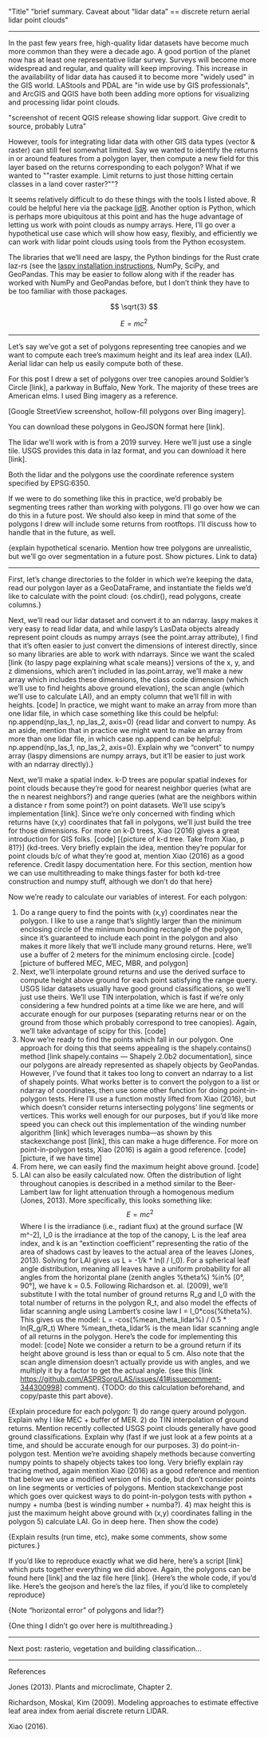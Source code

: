 "Title"
"brief summary. Caveat about “lidar data” == discrete return aerial lidar point clouds"

-----

In the past few years free, high-quality lidar datasets have become much more common than they were a decade ago. A good portion of the planet now has at least one representative lidar survey. Surveys will become more widespread and regular, and quality will keep improving.
This increase in the availability of lidar data has caused it to become more "widely used" in the GIS world. LAStools and PDAL are "in wide use by GIS professionals", and ArcGIS and QGIS have both been adding more options for visualizing and processing lidar point clouds. 

"screenshot of recent QGIS release showing lidar support. Give credit to source, probably Lutra"

However, tools for integrating lidar data with other GIS data types (vector & raster) can still feel somewhat limited. Say we wanted to identify the returns in or around features from a polygon layer, then compute a new field for this layer based on the returns corresponding to each polygon? What if we wanted to ""raster example. Limit returns to just those hitting certain classes in a land cover raster?""? 

It seems relatively difficult to do these things with the tools I listed above. 
R could be helpful here via the package [lidR](https://cran.r-project.org/web/packages/lidR/index.html). Another option is Python, which is perhaps more ubiquitous at this point and has the huge advantage of letting us work with point clouds as numpy arrays. Here, I’ll go over a hypothetical use case which will show how easy, flexibly, and efficiently we can work with lidar point clouds using tools from the Python ecosystem. 

The libraries that we’ll need are laspy, the Python bindings for the Rust crate laz-rs (see the [laspy installation instructions](https://laspy.readthedocs.io/en/latest/installation.html), NumPy, SciPy, and GeoPandas. This may be easier to follow along with if the reader has worked with NumPy and GeoPandas before, but I don’t think they have to be too familiar with those packages. 

$$
\sqrt{3}
$$

$$
E = mc^2
$$

-----

Let’s say we’ve got a set of polygons representing tree canopies and we want to compute each tree’s maximum height and its leaf area index (LAI). Aerial lidar can help us easily compute both of these. 

For this post I drew a set of polygons over tree canopies around Soldier’s Circle [link], a parkway in Buffalo, New York. The majority of these trees are American elms. I used Bing imagery as a reference.

[Google StreetView screenshot, hollow-fill polygons over Bing imagery].

You can download these polygons in GeoJSON format here [link]. 

The lidar we’ll work with is from a 2019 survey. Here we’ll just use a single tile. USGS provides this data in laz format, and you can download it here [link].

Both the lidar and the polygons use the coordinate reference system specified by EPSG:6350. 

If we were to do something like this in practice, we’d probably be segmenting trees rather than working with polygons. I’ll go over how we can do this in a future post. We should also keep in mind that some of the polygons I drew will include some returns from rootftops. I’ll discuss how to handle that in the future, as well.

{explain hypothetical scenario. Mention how tree polygons are unrealistic, but we’ll go over segmentation in a future post. Show pictures. Link to data}

-----

First, let’s change directories to the folder in which we’re keeping the data, read our polygon layer as a GeoDataFrame, and instantiate the fields we’d like to calculate with the point cloud:
{os.chdir(), read polygons, create columns.}

Next, we’ll read our lidar dataset and convert it to an ndarray. laspy makes it very easy to read lidar data, and while laspy’s LasData objects already represent point clouds as numpy arrays (see the point.array attribute), I find that it’s often easier to just convert the dimensions of interest directly, since so many libraries are able to work with ndarrays. Since we want the scaled [link {to laspy page explaining what scale means}] versions of the x, y, and z dimensions, which aren’t included in las.point.array, we’ll make a new array which includes these dimensions, the class code dimension (which we’ll use to find heights above ground elevation), the scan angle (which we’ll use to calculate LAI), and an empty column that we’ll fill in with heights. 
[code]
In practice, we might want to make an array from more than one lidar file, in which case something like this could be helpful: np.append(np_las_1, np_las_2, axis=0)
{read lidar and convert to numpy. As an aside, mention that in practice we might want to make an array from more than one lidar file, in which case np.append can be helpful: np.append(np_las_1, np_las_2, axis=0). Explain why we “convert” to numpy array (laspy dimensions are numpy arrays, but it’ll be easier to just work with an ndarray directly).} 

Next, we’ll make a spatial index. k-D trees are popular spatial indexes for point clouds because they’re good for nearest neighbor queries (what are the n nearest neighbors?) and range queries (what are the neighbors within a distance r from some point?) on point datasets. We’ll use scipy’s implementation [link]. Since we’re only concerned with finding which returns have (x,y) coordinates that fall in polygons, we’ll just build the tree for those dimensions. For more on k-D trees, Xiao (2016) gives a great introduction for GIS folks. 
[code]
[{picture of k-d tree. Take from Xiao, p 81?}]
{kd-trees. Very briefly explain the idea, mention they’re popular for point clouds b/c of what they’re good at, mention Xiao (2016) as a good reference. Credit laspy documentation here. For this section, mention how we can use multithreading to make things faster for both kd-tree construction and numpy stuff, although we don’t do that here}

Now we’re ready to calculate our variables of interest. For each polygon:
1) Do a range query to find the points with (x,y) coordinates near the polygon. I like to use a range that’s slightly larger than the minimum enclosing circle of the minimum bounding rectangle of the polygon, since it’s guaranteed to include each point in the polygon and also makes it more likely that we’ll include many ground returns. Here, we’ll use a buffer of 2 meters for the minimum enclosing circle.
[code]
[picture of buffered MEC, MEC, MBR, and polygon]
2) Next, we’ll interpolate ground returns and use the derived surface to compute height above ground for each point satisfying the range query. USGS lidar datasets usually have good ground classifications, so we’ll just use theirs. We’ll use TIN interpolation, which is fast if we’re only considering a few hundred points at a time like we are here, and will accurate enough for our purposes (separating returns near or on the ground from those which probably correspond to tree canopies). Again, we’ll take advantage of scipy for this.
[code]
3) Now we’re ready to find the points which fall in our polygon. One approach for doing this that seems appealing is the shapely.contains() method [link shapely.contains — Shapely 2.0b2 documentation], since our polygons are already represented as shapely objects by GeoPandas. However, I’ve found that it takes too long to convert an ndarray to a list of shapely points. What works better is to convert the polygon to a list or ndarray of coordinates, then use some other function for doing point-in-polygon tests. Here I’ll use a function mostly lifted from Xiao (2016), but which doesn’t consider returns intersecting polygons’ line segments or vertices. This works well enough for our purposes, but if you’d like more speed you can check out this implementation of the winding number algorithm [link] which leverages numba—as shown by this stackexchange post [link], this can make a huge difference. For more on point-in-polygon tests, Xiao (2016) is again a good reference.
[code]
[picture, if we have time]
4) From here, we can easily find the maximum height above ground.
[code]
5) LAI can also be easily calculated now. Often the distribution of light throughout canopies is described in a method similar to the Beer-Lambert law for light attenuation through a homogenous medium (Jones, 2013). More specifically, this looks something like:
$$
E = mc^2
$$
Where I is the irradiance (i.e., radiant flux) at the ground surface [W m^-2], I_0 is the irradiance at the top of the canopy, L is the leaf area index, and k is an “extinction coefficient” representing the ratio of the area of shadows cast by leaves to the actual area of the leaves (Jones, 2013). Solving for LAI gives us
L = -1/k * ln(I / I_0).
For a spherical leaf angle distribution, meaning all leaves have a uniform probability for all angles from the horizontal plane (zenith angles %theta%) %in% [0°, 90°], we have k = 0.5. Following Richardson et. al. (2009), we’ll substitute I with the total number of ground returns R_g and I_0 with the total number of returns in the polygon R_t, and also model the effects of lidar scanning angle using Lambert’s cosine law I = I_0*cos(%theta%). This gives us the model:
L = -cos(%mean_theta_lidar%) / 0.5 * ln(R_g/R_t)
Where %mean_theta_lidar% is the mean lidar scanning angle of all returns in the polygon. Here’s the code for implementing this model:
[code]
Note we consider a return to be a ground return if its height above ground is less than or equal to 5 cm. Also note that the scan angle dimension doesn’t actually provide us with angles, and we multiply it by a factor to get the actual angle. (see this [link https://github.com/ASPRSorg/LAS/issues/41#issuecomment-344300998] comment). {TODO: do this calculation beforehand, and copy/paste this part above}.
 

{Explain procedure for each polygon:
	1) do range query around polygon. Explain why I like MEC + buffer of MER.
	2) do TIN interpolation of ground returns. Mention recently collected USGS point clouds generally have good ground classifications. Explain why (fast if we just look at a few points at a time, and should be accurate enough for our purposes.
	3) do point-in-polygon test. Mention we’re avoiding shapely methods because converting numpy points to shapely objects takes too long. Very briefly explain ray tracing method, again mention Xiao (2016) as a good reference and mention that below we use a modified version of his code, but don’t consider points on line segments or verticies of polygons. Mention stackexchange post which goes over quickest ways to do point-in-polygon tests with python + numpy + numba (best is winding number + numba?).
	4) max height this is just the maximum height above ground with (x,y) coordinates falling in the polygon 
	5) calculate LAI. Go in deep here.
Then show the code}

{Explain results (run time, etc), make some comments, show some pictures.}

If you’d like to reproduce exactly what we did here, here’s a script [link] which puts together everything we did above. Again, the polygons can be found here [link] and the laz file here [link].
{Here’s the whole code, if you’d like. Here’s the geojson and here’s the laz files, if you’d like to completely reproduce}

{Note “horizontal error” of polygons and lidar?}

{One thing I didn’t go over here is multithreading.}

-----

Next post: rasterio, vegetation and building classification…

-----

References

Jones (2013). Plants and microclimate, Chapter 2.

Richardson, Moskal, Kim (2009). Modeling approaches to estimate effective leaf area index from aerial discrete return LIDAR.

Xiao (2016).
